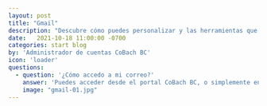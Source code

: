 ```yaml
---
layout: post
title: "Gmail"
description: "Descubre cómo puedes personalizar y las herramientas que tiene Gmail."
date:   2021-10-18 11:00:00 -0700
categories: start blog
by: 'Administrador de cuentas CoBach BC'
icon: 'loader'
questions:
  - question: '¿Cómo accedo a mi correo?'
    answer: 'Puedes acceder desde el portal CoBach BC, o simplemente entrar a <a href="http://mail.google.com/mail?hl=es-419" target="_blank">www.gmail.com</a> e ingresar tu correo CoBach BC y tu contraseña para acceder rápidamente.'
    image: "gmail-01.jpg"
---
```

